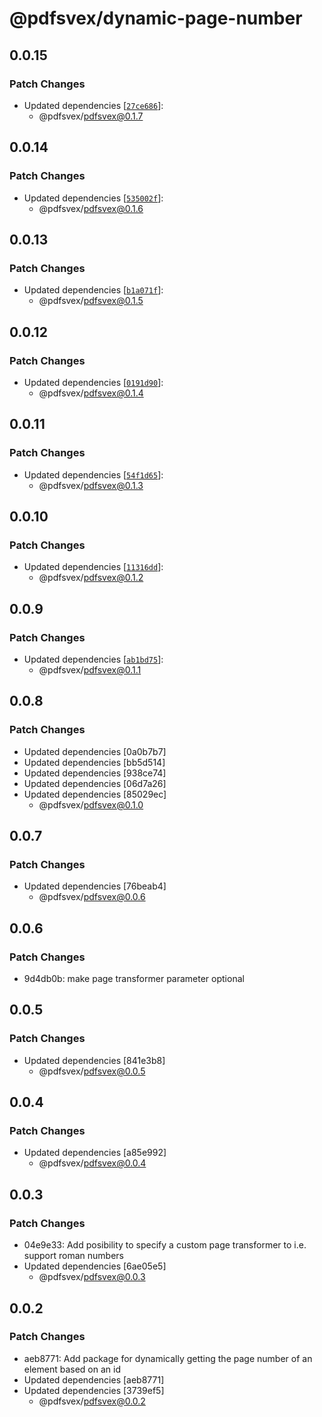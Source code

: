 # @pdfsvex/dynamic-page-number

## 0.0.15

### Patch Changes

- Updated dependencies [[`27ce686`](https://github.com/manuel3108/pdfsvex/commit/27ce686fd4b24036ad666e010eea84bd73e260d2)]:
  - @pdfsvex/pdfsvex@0.1.7

## 0.0.14

### Patch Changes

- Updated dependencies [[`535002f`](https://github.com/manuel3108/pdfsvex/commit/535002fd4d77944e04a57b29e6506c814634b77e)]:
  - @pdfsvex/pdfsvex@0.1.6

## 0.0.13

### Patch Changes

- Updated dependencies [[`b1a071f`](https://github.com/manuel3108/pdfsvex/commit/b1a071f11232a5f82c35f58956b7ceee70ec0f17)]:
  - @pdfsvex/pdfsvex@0.1.5

## 0.0.12

### Patch Changes

- Updated dependencies [[`0191d90`](https://github.com/manuel3108/pdfsvex/commit/0191d905522655a195bfaaf4c568aa0f5f43a246)]:
  - @pdfsvex/pdfsvex@0.1.4

## 0.0.11

### Patch Changes

- Updated dependencies [[`54f1d65`](https://github.com/manuel3108/pdfsvex/commit/54f1d65291471e351e7858641e14c296004ed530)]:
  - @pdfsvex/pdfsvex@0.1.3

## 0.0.10

### Patch Changes

- Updated dependencies [[`11316dd`](https://github.com/manuel3108/pdfsvex/commit/11316ddbbf8c15d6d3043d7856e7a14ea02a2c8c)]:
  - @pdfsvex/pdfsvex@0.1.2

## 0.0.9

### Patch Changes

- Updated dependencies [[`ab1bd75`](https://github.com/manuel3108/pdfsvex/commit/ab1bd75ce46b4d55b814af69bcbef71812879924)]:
  - @pdfsvex/pdfsvex@0.1.1

## 0.0.8

### Patch Changes

- Updated dependencies [0a0b7b7]
- Updated dependencies [bb5d514]
- Updated dependencies [938ce74]
- Updated dependencies [06d7a26]
- Updated dependencies [85029ec]
  - @pdfsvex/pdfsvex@0.1.0

## 0.0.7

### Patch Changes

- Updated dependencies [76beab4]
  - @pdfsvex/pdfsvex@0.0.6

## 0.0.6

### Patch Changes

- 9d4db0b: make page transformer parameter optional

## 0.0.5

### Patch Changes

- Updated dependencies [841e3b8]
  - @pdfsvex/pdfsvex@0.0.5

## 0.0.4

### Patch Changes

- Updated dependencies [a85e992]
  - @pdfsvex/pdfsvex@0.0.4

## 0.0.3

### Patch Changes

- 04e9e33: Add posibility to specify a custom page transformer to i.e. support roman numbers
- Updated dependencies [6ae05e5]
  - @pdfsvex/pdfsvex@0.0.3

## 0.0.2

### Patch Changes

- aeb8771: Add package for dynamically getting the page number of an element based on an id
- Updated dependencies [aeb8771]
- Updated dependencies [3739ef5]
  - @pdfsvex/pdfsvex@0.0.2
